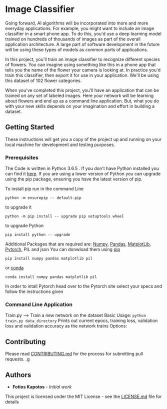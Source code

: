 # Image Classifier

  Going forward, AI algorithms will be incorporated into more and more everyday applications. For example, you might want to include an image classifier in a smart phone app. To do this, you'd use a deep learning model trained on hundreds of thousands of images as part of the overall application architecture. A large part of software development in the future will be using these types of models as common parts of applications.
  
  In this project, you'll train an image classifier to recognize different species of flowers. You can imagine using something like this in a phone app that tells you the name of the flower your camera is looking at. In practice you'd train this classifier, then export it for use in your application. We'll be using this dataset of 102 flower categories.
  
  When you've completed this project, you'll have an application that can be trained on any set of labeled images. Here your network will be learning about flowers and end up as a command line application. But, what you do with your new skills depends on your imagination and effort in building a dataset.

## Getting Started

These instructions will get you a copy of the project up and running on your local machine for development and testing purposes.

### Prerequisites
The Code is written in Python 3.6.5 . If you don't have Python installed you can find it [here](https://www.python.org/downloads/). If you are using a lower version of Python you can upgrade using the pip package, ensuring you have the latest version of pip. 

To install pip run in the command Line
```
python -m ensurepip -- default-pip
``` 
to upgrade it 
```
python -m pip install -- upgrade pip setuptools wheel
```
to upgrade Python
```
pip install python -- upgrade
```
Additional Packages that are required are: [Numpy](http://www.numpy.org/), [Pandas](https://pandas.pydata.org/), [MatplotLib](https://matplotlib.org/), [Pytorch](https://pytorch.org/), PIL and json
You can donwload them using [pip](https://pypi.org/project/pip/)
```
pip install numpy pandas matplotlib pil
```
or [conda](https://anaconda.org/anaconda/python)
```
conda install numpy pandas matplotlib pil
```
In order to intall Pytorch head over to the Pytorch site select your specs and follow the instructions given

### Command Line Application
Train.py --> Train a new network on the dataset
  Basic Usage: ``` python train.py data_directory ```
  Prints out current epocs, training loss, validation loss and validation accuracy as the network trains
  Options:
    


## Contributing

Please read [CONTRIBUTING.md](https://github.com/fotisk07/Hacker-Rank-Python/blob/master/CONTRIBUTING) for the process for submitting pull requests. .g

## Authors

* **Fotios Kapotos** - *Initial work* 

This project is licensed under the MIT License - see the [LICENSE.md](https://github.com/fotisk07/Hacker-Rank-Python/blob/master/LICENSE) file for details

